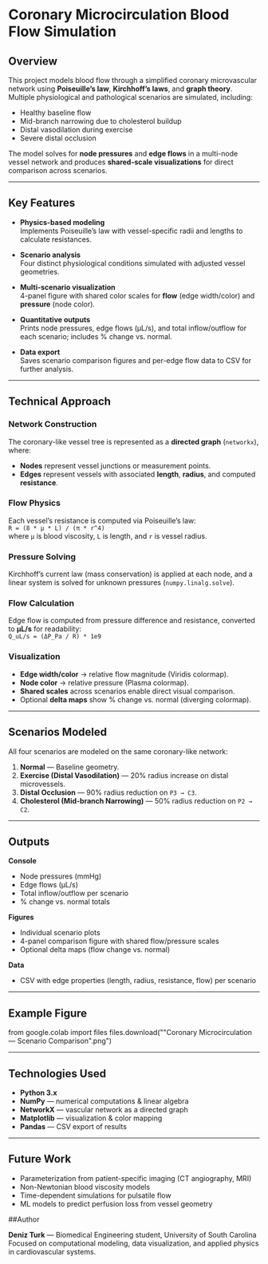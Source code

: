 # Coronary Microcirculation Blood Flow Simulation

## Overview
This project models blood flow through a simplified coronary microvascular network using **Poiseuille’s law**, **Kirchhoff’s laws**, and **graph theory**.  
Multiple physiological and pathological scenarios are simulated, including:

- Healthy baseline flow  
- Mid-branch narrowing due to cholesterol buildup  
- Distal vasodilation during exercise  
- Severe distal occlusion  

The model solves for **node pressures** and **edge flows** in a multi-node vessel network and produces **shared-scale visualizations** for direct comparison across scenarios.

---------------------------------------------------------------------------------------------------------------------

## Key Features
- **Physics-based modeling**  
  Implements Poiseuille’s law with vessel-specific radii and lengths to calculate resistances.

- **Scenario analysis**  
  Four distinct physiological conditions simulated with adjusted vessel geometries.

- **Multi-scenario visualization**  
  4-panel figure with shared color scales for **flow** (edge width/color) and **pressure** (node color).

- **Quantitative outputs**  
  Prints node pressures, edge flows (μL/s), and total inflow/outflow for each scenario; includes % change vs. normal.

- **Data export**  
  Saves scenario comparison figures and per-edge flow data to CSV for further analysis.

---------------------------------------------------------------------------------------------------------------------

## Technical Approach

### Network Construction
The coronary-like vessel tree is represented as a **directed graph** (`networkx`), where:
- **Nodes** represent vessel junctions or measurement points.  
- **Edges** represent vessels with associated **length**, **radius**, and computed **resistance**.

### Flow Physics
Each vessel’s resistance is computed via Poiseuille’s law:  
`R = (8 * μ * L) / (π * r^4)`  
where `μ` is blood viscosity, `L` is length, and `r` is vessel radius.

### Pressure Solving
Kirchhoff’s current law (mass conservation) is applied at each node, and a linear system is solved for unknown pressures (`numpy.linalg.solve`).

### Flow Calculation
Edge flow is computed from pressure difference and resistance, converted to **μL/s** for readability:  
`Q_uL/s = (ΔP_Pa / R) * 1e9`

### Visualization
- **Edge width/color** → relative flow magnitude (Viridis colormap).  
- **Node color** → relative pressure (Plasma colormap).  
- **Shared scales** across scenarios enable direct visual comparison.  
- Optional **delta maps** show % change vs. normal (diverging colormap).

---------------------------------------------------------------------------------------------------------------------

## Scenarios Modeled
All four scenarios are modeled on the same coronary-like network:

1. **Normal** — Baseline geometry.  
2. **Exercise (Distal Vasodilation)** — 20% radius increase on distal microvessels.  
3. **Distal Occlusion** — 90% radius reduction on `P3 → C3`.  
4. **Cholesterol (Mid-branch Narrowing)** — 50% radius reduction on `P2 → C2`.

---------------------------------------------------------------------------------------------------------------------

## Outputs
**Console**
- Node pressures (mmHg)
- Edge flows (μL/s)
- Total inflow/outflow per scenario
- % change vs. normal totals

**Figures**
- Individual scenario plots
- 4-panel comparison figure with shared flow/pressure scales
- Optional delta maps (flow change vs. normal)

**Data**
- CSV with edge properties (length, radius, resistance, flow) per scenario

---------------------------------------------------------------------------------------------------------------------

## Example Figure

from google.colab import files
files.download(""Coronary Microcirculation — Scenario Comparison".png")

---------------------------------------------------------------------------------------------------------------------

## Technologies Used
- **Python 3.x**  
- **NumPy** — numerical computations & linear algebra  
- **NetworkX** — vascular network as a directed graph  
- **Matplotlib** — visualization & color mapping  
- **Pandas** — CSV export of results

---------------------------------------------------------------------------------------------------------------------

## Future Work

- Parameterization from patient-specific imaging (CT angiography, MRI)
- Non-Newtonian blood viscosity models
- Time-dependent simulations for pulsatile flow
- ML models to predict perfusion loss from vessel geometry


##Author

**Deniz Turk** — Biomedical Engineering student, University of South Carolina
Focused on computational modeling, data visualization, and applied physics in cardiovascular systems.
